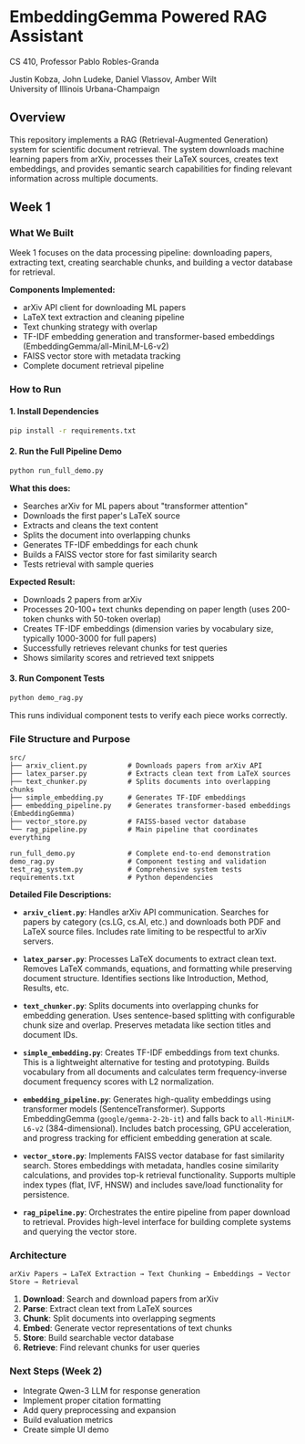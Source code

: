 # EmbeddingGemma Powered RAG Assistant
CS 410, Professor Pablo Robles-Granda

Justin Kobza, John Ludeke, Daniel Vlassov, Amber Wilt  
University of Illinois Urbana-Champaign

## Overview

This repository implements a RAG (Retrieval-Augmented Generation) system for scientific document retrieval. The system downloads machine learning papers from arXiv, processes their LaTeX sources, creates text embeddings, and provides semantic search capabilities for finding relevant information across multiple documents.

## Week 1

### What We Built

Week 1 focuses on the data processing pipeline: downloading papers, extracting text, creating searchable chunks, and building a vector database for retrieval.

**Components Implemented:**
- arXiv API client for downloading ML papers
- LaTeX text extraction and cleaning pipeline
- Text chunking strategy with overlap
- TF-IDF embedding generation and transformer-based embeddings (EmbeddingGemma/all-MiniLM-L6-v2)
- FAISS vector store with metadata tracking
- Complete document retrieval pipeline

### How to Run

#### 1. Install Dependencies

```bash
pip install -r requirements.txt
```

#### 2. Run the Full Pipeline Demo

```bash
python run_full_demo.py
```

**What this does:**
- Searches arXiv for ML papers about "transformer attention"
- Downloads the first paper's LaTeX source
- Extracts and cleans the text content
- Splits the document into overlapping chunks
- Generates TF-IDF embeddings for each chunk
- Builds a FAISS vector store for fast similarity search
- Tests retrieval with sample queries

**Expected Result:**
- Downloads 2 papers from arXiv
- Processes 20-100+ text chunks depending on paper length (uses 200-token chunks with 50-token overlap)
- Creates TF-IDF embeddings (dimension varies by vocabulary size, typically 1000-3000 for full papers)
- Successfully retrieves relevant chunks for test queries
- Shows similarity scores and retrieved text snippets

#### 3. Run Component Tests

```bash
python demo_rag.py
```

This runs individual component tests to verify each piece works correctly.

### File Structure and Purpose

```
src/
├── arxiv_client.py          # Downloads papers from arXiv API
├── latex_parser.py          # Extracts clean text from LaTeX sources
├── text_chunker.py          # Splits documents into overlapping chunks
├── simple_embedding.py      # Generates TF-IDF embeddings
├── embedding_pipeline.py    # Generates transformer-based embeddings (EmbeddingGemma)
├── vector_store.py          # FAISS-based vector database
└── rag_pipeline.py          # Main pipeline that coordinates everything

run_full_demo.py             # Complete end-to-end demonstration
demo_rag.py                  # Component testing and validation
test_rag_system.py           # Comprehensive system tests
requirements.txt             # Python dependencies
```

**Detailed File Descriptions:**

- **`arxiv_client.py`**: Handles arXiv API communication. Searches for papers by category (cs.LG, cs.AI, etc.) and downloads both PDF and LaTeX source files. Includes rate limiting to be respectful to arXiv servers.

- **`latex_parser.py`**: Processes LaTeX documents to extract clean text. Removes LaTeX commands, equations, and formatting while preserving document structure. Identifies sections like Introduction, Method, Results, etc.

- **`text_chunker.py`**: Splits documents into overlapping chunks for embedding generation. Uses sentence-based splitting with configurable chunk size and overlap. Preserves metadata like section titles and document IDs.

- **`simple_embedding.py`**: Creates TF-IDF embeddings from text chunks. This is a lightweight alternative for testing and prototyping. Builds vocabulary from all documents and calculates term frequency-inverse document frequency scores with L2 normalization.

- **`embedding_pipeline.py`**: Generates high-quality embeddings using transformer models (SentenceTransformer). Supports EmbeddingGemma (`google/gemma-2-2b-it`) and falls back to `all-MiniLM-L6-v2` (384-dimensional). Includes batch processing, GPU acceleration, and progress tracking for efficient embedding generation at scale.

- **`vector_store.py`**: Implements FAISS vector database for fast similarity search. Stores embeddings with metadata, handles cosine similarity calculations, and provides top-k retrieval functionality. Supports multiple index types (flat, IVF, HNSW) and includes save/load functionality for persistence.

- **`rag_pipeline.py`**: Orchestrates the entire pipeline from paper download to retrieval. Provides high-level interface for building complete systems and querying the vector store.

### Architecture

```
arXiv Papers → LaTeX Extraction → Text Chunking → Embeddings → Vector Store → Retrieval
```

1. **Download**: Search and download papers from arXiv
2. **Parse**: Extract clean text from LaTeX sources
3. **Chunk**: Split documents into overlapping segments
4. **Embed**: Generate vector representations of text chunks
5. **Store**: Build searchable vector database
6. **Retrieve**: Find relevant chunks for user queries

### Next Steps (Week 2)

- Integrate Qwen-3 LLM for response generation
- Implement proper citation formatting
- Add query preprocessing and expansion
- Build evaluation metrics
- Create simple UI demo